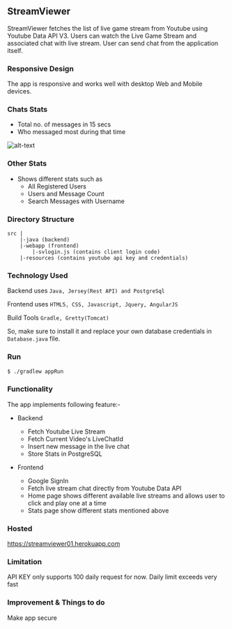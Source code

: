 ## StreamViewer
StreamViewer fetches the list of live game stream from Youtube using Youtube Data API V3.
Users can watch the Live Game Stream and associated chat with live stream. User can send chat from the application itself.

### Responsive Design
The app is responsive and works well with desktop Web and Mobile devices.

### Chats Stats
- Total no. of messages in 15 secs
- Who messaged most during that time

![alt-text](https://i.ibb.co/0MLjQ51/Screen-Shot-2019-02-07-at-23-10-29.png)

### Other Stats
* Shows different stats such as
    - All Registered Users
    - Users and Message Count
    - Search Messages with Username

### Directory Structure

```
src |
    |-java (backend)
    |-webapp (frontend)
    	|-svlogin.js (contains client login code)
    |-resources (contains youtube api key and credentials)
```
### Technology Used
Backend uses ```Java, Jersey(Rest API) and PostgreSql```

Frontend uses ```HTML5, CSS, Javascript, Jquery, AngularJS```

Build Tools ```Gradle, Gretty(Tomcat)```

So, make sure to install it and replace your own database credentials in `Database.java` file.



### Run
```bash
$ ./gradlew appRun
```

### Functionality
The app implements following feature:-
* Backend
    - Fetch Youtube Live Stream
    - Fetch Current Video's LiveChatId
    - Insert new message in the live chat
    - Store Stats in PostgreSQL

* Frontend
    - Google SignIn
    - Fetch live stream chat directly from Youtube Data API
    - Home page shows different available live streams and allows user to click and play one at a time
    - Stats page show different stats mentioned above


### Hosted
https://streamviewer01.herokuapp.com

### Limitation
API KEY only supports 100 daily request for now. Daily limit exceeds very fast

### Improvement & Things to do
Make app secure
